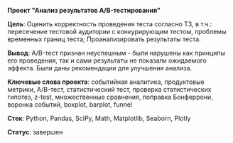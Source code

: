 **Проект "Анализ результатов A/B-тестирования"**

**Цель**: Оценить корректность проведения теста согласно ТЗ, в т.ч.:
пересечение тестовой аудитории с конкурирующим тестом, проблемы временных границ теста; Проанализировать результаты теста.

**Вывод**: A/B-тест признан неуспешным - были нарушены как принципы его проведения, так и сами результаты не показали ожидаемого эффекта. Были даны рекомендации для улучшения анализа.

**Ключевые слова проекта**: событийная аналитика, продуктовые метрики, A/B-тест, статистический тест, проверка статистических гипотез, z-test, множественные сравнения, поправка Бонферрони, воронка событий, boxplot, barplot, funnel
 
**Стек**: Python, Pandas, SciPy, Math, Matplotlib, Seaborn, Plotly

**Статус**: завершен